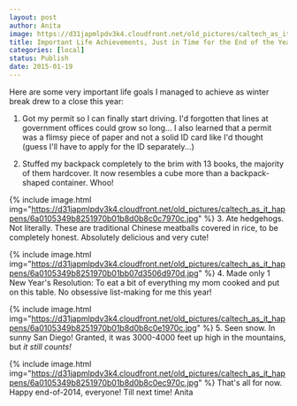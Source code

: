 ```yaml
---
layout: post
author: Anita
image: https://d31japmlpdv3k4.cloudfront.net/old_pictures/caltech_as_it_happens/6a0105349b8251970b01bb07d35062970d.jpg
title: Important Life Achievements, Just in Time for the End of the Year
categories: [local]
status: Publish
date: 2015-01-19
---
```


Here are some very important life goals I managed to achieve as winter break drew to a close this year:
1. Got my permit so I can finally start driving. I'd forgotten that lines at government offices could grow so long... I also learned that a permit was a flimsy piece of paper and not a solid ID card like I'd thought (guess I'll have to apply for the ID separately...)

2. Stuffed my backpack completely to the brim with 13 books, the majority of them hardcover. It now resembles a cube more than a backpack-shaped container. Whoo!


{% include image.html img="https://d31japmlpdv3k4.cloudfront.net/old_pictures/caltech_as_it_happens/6a0105349b8251970b01b8d0b8c0c7970c.jpg" %}
3. Ate hedgehogs. Not literally. These are traditional Chinese meatballs covered in rice, to be completely honest. Absolutely delicious and very cute!


{% include image.html img="https://d31japmlpdv3k4.cloudfront.net/old_pictures/caltech_as_it_happens/6a0105349b8251970b01bb07d3506d970d.jpg" %}
4. Made only 1 New Year's Resolution: To eat a bit of everything my mom cooked and put on this table. No obsessive list-making for me this year!


{% include image.html img="https://d31japmlpdv3k4.cloudfront.net/old_pictures/caltech_as_it_happens/6a0105349b8251970b01b8d0b8c0e1970c.jpg" %}
5. Seen snow. In sunny San Diego! Granted, it was 3000-4000 feet up high in the mountains, but *it still counts!*


{% include image.html img="https://d31japmlpdv3k4.cloudfront.net/old_pictures/caltech_as_it_happens/6a0105349b8251970b01b8d0b8c0ec970c.jpg" %}
That's all for now. Happy end-of-2014, everyone! Till next time!
Anita

